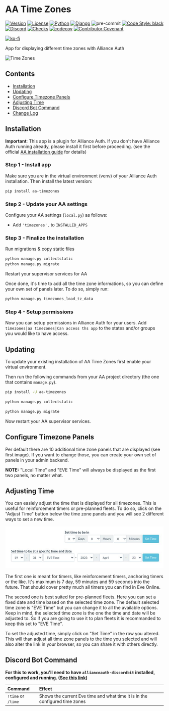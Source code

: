 # AA Time Zones

[![Version](https://img.shields.io/pypi/v/aa-timezones?label=release)](https://pypi.org/project/aa-timezones/)
[![License](https://img.shields.io/github/license/ppfeufer/aa-timezones)](https://github.com/ppfeufer/aa-timezones/blob/master/LICENSE)
[![Python](https://img.shields.io/pypi/pyversions/aa-timezones)](https://pypi.org/project/aa-timezones/)
[![Django](https://img.shields.io/pypi/djversions/aa-timezones?label=django)](https://pypi.org/project/aa-timezones/)
![pre-commit](https://img.shields.io/badge/pre--commit-enabled-brightgreen?logo=pre-commit&logoColor=white)
[![Code Style: black](https://img.shields.io/badge/code%20style-black-000000.svg)](http://black.readthedocs.io/en/latest/)
[![Discord](https://img.shields.io/discord/790364535294132234?label=discord)](https://discord.gg/zmh52wnfvM)
[![Checks](https://github.com/ppfeufer/aa-timezones/actions/workflows/automated-checks.yml/badge.svg)](https://github.com/ppfeufer/aa-timezones/actions/workflows/automated-checks.yml)
[![codecov](https://codecov.io/gh/ppfeufer/aa-timezones/branch/master/graph/badge.svg?token=ZSRTW5FR4C)](https://codecov.io/gh/ppfeufer/aa-timezones)
[![Contributor Covenant](https://img.shields.io/badge/Contributor%20Covenant-2.1-4baaaa.svg)](https://github.com/ppfeufer/aa-timezones/blob/master/CODE_OF_CONDUCT.md)

[![ko-fi](https://ko-fi.com/img/githubbutton_sm.svg)](https://ko-fi.com/N4N8CL1BY)

App for displaying different time zones with Alliance Auth

![Time Zones](https://raw.githubusercontent.com/ppfeufer/aa-timezones/master/timezones/docs/time-zones.jpg)


## Contents

- [Installation](#installation)
- [Updating](#updating)
- [Configure Timezone Panels](#configure-timezone-panels)
- [Adjusting Time](#adjusting-time)
- [Discord Bot Command](#discord-bot-command)
- [Change Log](CHANGELOG.md)


## Installation

**Important**: This app is a plugin for Alliance Auth.
If you don't have Alliance Auth running already, please install it first before proceeding.
(see the official [AA installation guide](https://allianceauth.readthedocs.io/en/latest/installation/allianceauth.html)
for details)


### Step 1 - Install app

Make sure you are in the virtual environment (venv) of your Alliance Auth installation.
Then install the latest version:

```bash
pip install aa-timezones
```


### Step 2 - Update your AA settings

Configure your AA settings (`local.py`) as follows:

- Add `'timezones',` to `INSTALLED_APPS`


### Step 3 - Finalize the installation

Run migrations & copy static files

```bash
python manage.py collectstatic
python manage.py migrate
```

Restart your supervisor services for AA

Once done, it's time to add all the time zone informations, so you can define your
own set of panels later. To do so, simply run:

```bash
python manage.py timezones_load_tz_data
```


### Step 4 - Setup permissions

Now you can setup permissions in Alliance Auth for your users.
Add ``timezones|aa timezones|Can access ths app`` to the states and/or groups you would
like to have access.


## Updating

To update your existing installation of AA Time Zones first enable your virtual environment.

Then run the following commands from your AA project directory (the one that contains `manage.py`).

```bash
pip install -U aa-timezones
```

```bash
python manage.py collectstatic
```

```bash
python manage.py migrate
```

Now restart your AA supervisor services.


## Configure Timezone Panels
Per default there are 10 additional time zone panels that are displayed (see first image).
If you want to change those, you can create your own set of panels in your admin backend.

**NOTE:** "Local Time" and "EVE Time" will always be displayed as the first two panels,
no matter what.


## Adjusting Time

You can easiely adjust the time that is displayed for all timezones.
This is useful for reinforcement timers or pre-planned fleets. To do so,
click on the "Adjust Time" button below the time zone panels and you will see 2 different ways to set a new time.

![Adjusting Time](https://raw.githubusercontent.com/ppfeufer/aa-timezones/master/timezones/docs/adjust-time.jpg)

The first one is meant for timers, like reinforcement timers, anchoring timers or the like.
It's maximum is 7 day, 59 minutes and 59 seconds into the future. That should cover pretty much all
timers you can find in Eve Online.

The second one is best suited for pre-planned fleets. Here you can set a fixed date and time based
on the selected time zone. The default selected time zone is "EVE Time" but you can change it
to all the available options. Keep in mind, the selected time zone is the one the time and date will be adjusted to.
So if you are going to use it to plan fleets it is recommanded to keep this set to "EVE Time".

To set the adjusted time, simply click on "Set Time" in the row you altered. This will than adjust all
time zone panels to the time you selected and will also alter the link in your browser, so you can share it
with others directly.


## Discord Bot Command

**For this to work, you'll need to have `allianceauth-discordbit` installed, configured
and running. ([See this link](https://github.com/pvyParts/allianceauth-discordbot))**

| Command            | Effect                                                                      |
|:-------------------|:----------------------------------------------------------------------------|
| `!time` or `/time` | Shows the current Eve time and what time it is in the configured time zones |
